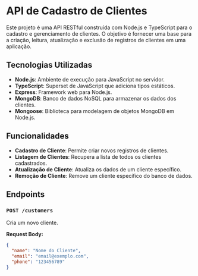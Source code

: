# API de Cadastro de Clientes

Este projeto é uma API RESTful construída com Node.js e TypeScript para o cadastro e gerenciamento de clientes. O objetivo é fornecer uma base para a criação, leitura, atualização e exclusão de registros de clientes em uma aplicação.

## Tecnologias Utilizadas

- **Node.js**: Ambiente de execução para JavaScript no servidor.
- **TypeScript**: Superset de JavaScript que adiciona tipos estáticos.
- **Express**: Framework web para Node.js.
- **MongoDB**: Banco de dados NoSQL para armazenar os dados dos clientes.
- **Mongoose**: Biblioteca para modelagem de objetos MongoDB em Node.js.

## Funcionalidades

- **Cadastro de Cliente**: Permite criar novos registros de clientes.
- **Listagem de Clientes**: Recupera a lista de todos os clientes cadastrados.
- **Atualização de Cliente**: Atualiza os dados de um cliente específico.
- **Remoção de Cliente**: Remove um cliente específico do banco de dados.

## Endpoints

### `POST /customers`

Cria um novo cliente.

**Request Body:**
```json
{
  "name": "Nome do Cliente",
  "email": "email@exemplo.com",
  "phone": "123456789"
}